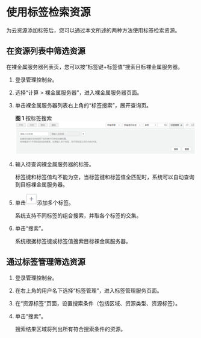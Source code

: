 # 使用标签检索资源<a name="ZH-CN_TOPIC_0157874335"></a>

为云资源添加标签后，您可以通过本文所述的两种方法使用标签检索资源。

## 在资源列表中筛选资源<a name="section10168112116124"></a>

在裸金属服务器列表页，您可以按“标签键+标签值”搜索目标裸金属服务器。

1.  登录管理控制台。
2.  选择“计算 \> 裸金属服务器”，进入裸金属服务器页面。
3.  单击裸金属服务器列表右上角的“标签搜索”，展开查询页。

    **图 1**  按标签搜索<a name="fig18105430191112"></a>  
    ![](figures/按标签搜索.png "按标签搜索")

4.  输入待查询裸金属服务器的标签。

    标签键和标签值均不能为空，当标签键和标签值全匹配时，系统可以自动查询到目标裸金属服务器。

5.  单击![](figures/12-1-3-1.png)添加多个标签。

    系统支持不同标签的组合搜索，并取各个标签的交集。

6.  单击“搜索”。

    系统根据标签键或标签值搜索目标裸金属服务器。


## 通过标签管理筛选资源<a name="section855219443124"></a>

1.  登录管理控制台。
2.  在右上角的用户名下选择“标签管理”，进入标签管理服务页面。
3.  在“资源标签”页面，设置搜索条件（包括区域、资源类型、资源标签）。
4.  单击“搜索”。

    搜索结果区域将列出所有符合搜索条件的资源。



